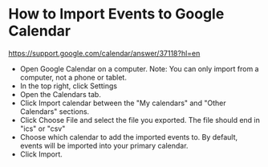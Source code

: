 # How to Import Events to Google Calendar

https://support.google.com/calendar/answer/37118?hl=en

- Open Google Calendar on a computer. Note: You can only import from a computer, not a phone or tablet.
- In the top right, click Settings
- Open the Calendars tab.
- Click Import calendar between the "My calendars" and "Other Calendars" sections.
- Click Choose File and select the file you exported. The file should end in "ics" or "csv"
- Choose which calendar to add the imported events to. By default, events will be imported into your primary calendar.
- Click Import.
